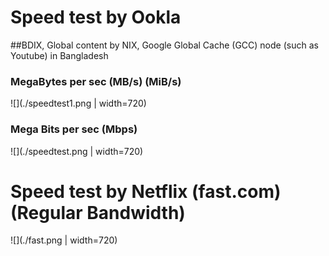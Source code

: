 # Speed test by Ookla 
##BDIX, Global content by NIX, Google Global Cache (GCC) node (such as Youtube) in Bangladesh
### MegaBytes per sec (MB/s) (MiB/s)
![](./speedtest1.png | width=720)
### Mega Bits per sec (Mbps)
![](./speedtest.png | width=720)


# Speed test by Netflix (fast.com) (Regular Bandwidth)
![](./fast.png | width=720)
